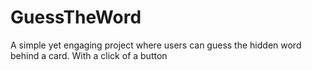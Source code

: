 # GuessTheWord
A simple yet engaging project where users can guess the hidden word behind a card. With a click of a button
